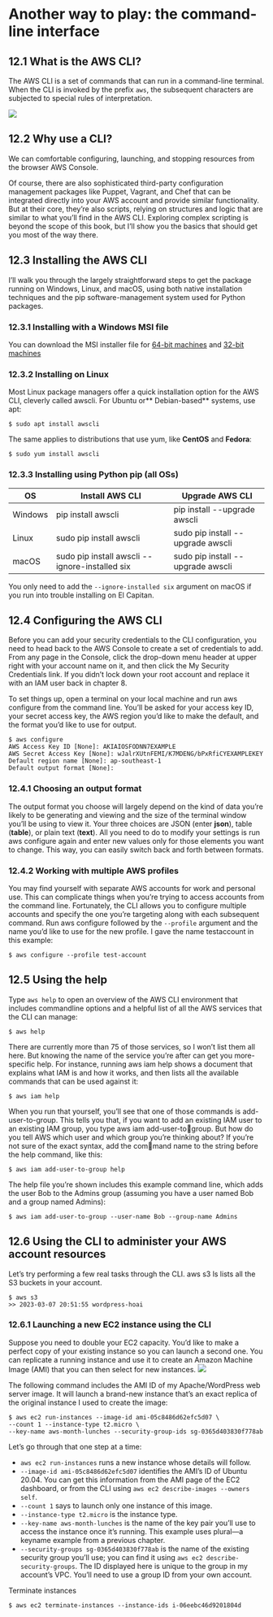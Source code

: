 # Another way to play: the command-line interface
## 12.1 What is the AWS CLI?
The AWS CLI is a set of commands that can run in a command-line
terminal. When the CLI is invoked by the prefix `aws`, the subsequent
characters are subjected to special rules of interpretation.

![](imgs/aws_cli.jpg)

## 12.2 Why use a CLI?
We can comfortable configuring, launching, and
stopping resources from the browser AWS Console.

Of course, there are also sophisticated third-party configuration management packages like Puppet, Vagrant, and Chef that can be integrated directly into your AWS account and provide similar functionality.
But at their core, they’re also scripts, relying on structures and logic
that are similar to what you’ll find in the AWS CLI. Exploring complex
scripting is beyond the scope of this book, but I’ll show you the basics
that should get you most of the way there.

## 12.3 Installing the AWS CLI
I’ll walk you through the largely
straightforward steps to get the package running on Windows, Linux,
and macOS, using both native installation techniques and the pip
software-management system used for Python packages.

### 12.3.1 Installing with a Windows MSI file
You can download the MSI installer file for [64-bit machines](https://s3.amazonaws.com/aws-cli/AWSCLI64.msi) and [32-bit machines](https://s3.amazonaws.com/aws-cli/AWSCLI32.msi)

### 12.3.2 Installing on Linux
Most Linux package managers offer a quick installation option for the
AWS CLI, cleverly called awscli. For Ubuntu or** Debian-based** systems,
use apt:
```
$ sudo apt install awscli
```
The same applies to distributions that use yum, like **CentOS** and **Fedora**:
```
$ sudo yum install awscli
```

### 12.3.3 Installing using Python pip (all OSs)
|OS| Install AWS CLI| Upgrade AWS CLI|
|--|----------------|----------------|
|Windows| pip install awscli| pip install --upgrade awscli|
|Linux| sudo pip install awscli |sudo pip install --upgrade awscli|
|macOS| sudo pip install awscli --ignore-installed six |sudo pip install --upgrade awscli|

You only need to add
the `--ignore-installed six` argument on macOS if you run into trouble installing on El Capitan.

## 12.4 Configuring the AWS CLI
Before you can add your security credentials to the CLI configuration,
you need to head back to the AWS Console to create a set of credentials
to add.  From any page in the Console, click the drop-down menu
header at upper right with your account name on it, and then click the
My Security Credentials link. If you didn’t lock down your root account
and replace it with an IAM user back in chapter 8.

To set things up, open a terminal on your local machine and run aws
configure from the command line. You’ll be asked for your access key
ID, your secret access key, the AWS region you’d like to make the
default, and the format you’d like to use for output.

```
$ aws configure
AWS Access Key ID [None]: AKIAIOSFODNN7EXAMPLE
AWS Secret Access Key [None]: wJalrXUtnFEMI/K7MDENG/bPxRfiCYEXAMPLEKEY
Default region name [None]: ap-southeast-1
Default output format [None]:
```

### 12.4.1 Choosing an output format
The output format you choose will largely depend on the kind of data
you’re likely to be generating and viewing and the size of the terminal
window you’ll be using to view it. Your three choices are JSON (enter
**json**), table (**table**), or plain text (**text**). All you need to do to modify
your settings is run aws configure again and enter new values only for
those elements you want to change. This way, you can easily switch back
and forth between formats.

### 12.4.2 Working with multiple AWS profiles
You may find yourself with separate AWS accounts for work and personal use. This can complicate things when you’re trying to access
accounts from the command line. Fortunately, the CLI allows you to
configure multiple accounts and specify the one you’re targeting along
with each subsequent command.
Run aws configure followed by the `--profile` argument and the
name you’d like to use for the new profile. I gave the name testaccount in this example:
```
$ aws configure --profile test-account
```
## 12.5 Using the help 
Type `aws help` to open an overview of the AWS CLI environment that includes commandline options and a helpful list of all the AWS services that the CLI can manage:
```
$ aws help
```
There are currently more than 75 of those services, so I won’t list them
all here. But knowing the name of the service you’re after can get you
more-specific help. For instance, running aws iam help shows a document that explains what IAM is and how it works, and then lists all the available commands that can be used against it:
```
$ aws iam help
```
When you run that yourself, you’ll see that one of those commands is
add-user-to-group. This tells you that, if you want to add an existing
IAM user to an existing IAM group, you type aws iam add-user-togroup. But how do you tell AWS which user and which group you’re
thinking about? If you’re not sure of the exact syntax, add the command name to the string before the help command, like this:
```
$ aws iam add-user-to-group help
```

The help file you’re shown includes this example command line, which
adds the user Bob to the Admins group (assuming you have a user
named Bob and a group named Admins):
```
$ aws iam add-user-to-group --user-name Bob --group-name Admins
```

## 12.6 Using the CLI to administer your AWS account resources
Let’s try performing a few real tasks through the CLI. aws s3 ls lists all
the S3 buckets in your account.
```
$ aws s3 
>> 2023-03-07 20:51:55 wordpress-hoai
```

### 12.6.1 Launching a new EC2 instance using the CLI
Suppose you need to double your EC2 capacity. You’d like to make a
perfect copy of your existing instance so you can launch a second one.
You can replicate a running instance and use it to create an Amazon
Machine Image (AMI) that you can then select for new instances.
![](imgs/aws_AMI.jpg)

The following command includes the AMI ID of my Apache/WordPress
web server image. It will launch a brand-new instance that’s an exact
replica of the original instance I used to create the image:
```
$ aws ec2 run-instances --image-id ami-05c8486d62efc5d07 \
--count 1 --instance-type t2.micro \
--key-name aws-month-lunches --security-group-ids sg-0365d403830f778ab
```

Let’s go through that one step at a time:
- `aws ec2 run-instances` runs a new instance whose details will follow.
- `--image-id ami-05c8486d62efc5d07` identifies the AMI’s ID of Ubuntu 20.04. You can get this
information from the AMI page of the EC2 dashboard, or from the
CLI using `aws ec2 describe-images --owners self`. 
- `--count 1` says to launch only one instance of this image.
- `--instance-type t2.micro` is the instance type.
- `--key-name aws-month-lunches` is the name of the key pair you’ll use to access
the instance once it’s running. This example uses plural—a keyname example from a previous chapter.
- `--security-groups sg-0365d403830f778ab` is the name of the existing security group you’ll use; you can find it using `aws ec2 describe-security-groups`. The ID displayed here is unique to the group in
my account’s VPC. You’ll need to use a group ID from your own account.

Terminate instances
```
$ aws ec2 terminate-instances --instance-ids i-06eebc46d9201804d
```